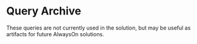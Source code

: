 # Query Archive

These queries are not currently used in the solution, but may be useful as artifacts for future AlwaysOn solutions.
